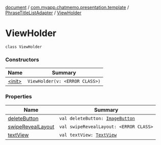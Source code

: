 [document](../../../index.md) / [com.myapp.chatmemo.presentation.template](../../index.md) / [PhraseTitleListAdapter](../index.md) / [ViewHolder](./index.md)

# ViewHolder

`class ViewHolder`

### Constructors

| Name | Summary |
|---|---|
| [&lt;init&gt;](-init-.md) | `ViewHolder(v: <ERROR CLASS>)` |

### Properties

| Name | Summary |
|---|---|
| [deleteButton](delete-button.md) | `val deleteButton: `[`ImageButton`](https://developer.android.com/reference/android/widget/ImageButton.html) |
| [swipeRevealLayout](swipe-reveal-layout.md) | `val swipeRevealLayout: <ERROR CLASS>` |
| [textView](text-view.md) | `val textView: `[`TextView`](https://developer.android.com/reference/android/widget/TextView.html) |
